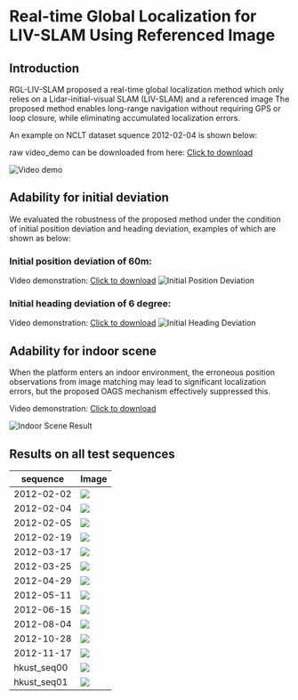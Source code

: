 # Real-time Global Localization for LIV-SLAM Using Referenced Image

## Introduction
RGL-LIV-SLAM proposed a real-time global localization method which only relies on a Lidar-initial-visual SLAM (LIV-SLAM) and a referenced image
The proposed method enables long-range navigation without requiring GPS or loop closure, while eliminating accumulated localization errors.

An example on NCLT dataset squence 2012-02-04 is shown below:

raw video_demo can be downloaded from here: [Click to download](https://github.com/yao-yating/RGL-LIV-SLAM/blob/main/video_demo.avi)

![Video demo](https://github.com/yao-yating/RGL-LIV-SLAM/blob/main/videos/video_demo.gif)



## Adability for initial deviation

We evaluated the robustness of the proposed method under the condition of initial position deviation and heading deviation, examples of which are shown as below:

### Initial position deviation of 60m:
Video demonstration: [Click to download](https://github.com/yao-yating/RGL-LIV-SLAM/blob/main/videos/initial_position_deviation.avi)
![Initial Position Deviation](https://github.com/yao-yating/RGL-LIV-SLAM/blob/main/videos/initial_position_deviation.gif)

### Initial heading deviation of 6 degree:
Video demonstration: [Click to download](https://github.com/yao-yating/RGL-LIV-SLAM/blob/main/videos/initial_heading_deviation.avi)
![Initial Heading Deviation](https://github.com/yao-yating/RGL-LIV-SLAM/blob/main/videos/initial_heading_deviation.gif)

## Adability for indoor scene

When the platform enters an indoor environment, the erroneous position observations from image matching may lead to significant localization errors, but the proposed OAGS 
mechanism effectively suppressed this.

Video demonstration: [Click to download](https://github.com/yao-yating/RGL-LIV-SLAM/blob/main/videos/indoor.avi)

![Indoor Scene Result](https://github.com/yao-yating/RGL-LIV-SLAM/blob/main/videos/indoor.gif)


## Results on all test sequences
| sequence           | Image                               |
|--------------------|-------------------------------------|
|2012-02-02           | ![](https://github.com/yao-yating/RGL-LIV-SLAM/blob/main/supplementary%20material/2012-02-02.jpg) |
|2012-02-04           | ![](https://github.com/yao-yating/RGL-LIV-SLAM/blob/main/supplementary%20material/2012-02-04.jpg) |
|2012-02-05           | ![](https://github.com/yao-yating/RGL-LIV-SLAM/blob/main/supplementary%20material/2012-02-05.jpg) |
|2012-02-19           | ![](https://github.com/yao-yating/RGL-LIV-SLAM/blob/main/supplementary%20material/2012-02-19.jpg) |
|2012-03-17           | ![](https://github.com/yao-yating/RGL-LIV-SLAM/blob/main/supplementary%20material/2012-03-17.jpg) |
|2012-03-25           | ![](https://github.com/yao-yating/RGL-LIV-SLAM/blob/main/supplementary%20material/2012-03-25.jpg) |
|2012-04-29           | ![](https://github.com/yao-yating/RGL-LIV-SLAM/blob/main/supplementary%20material/2012-04-29.jpg) |
|2012-05-11           | ![](https://github.com/yao-yating/RGL-LIV-SLAM/blob/main/supplementary%20material/2012-05-11.jpg) |
|2012-06-15           | ![](https://github.com/yao-yating/RGL-LIV-SLAM/blob/main/supplementary%20material/2012-06-15.jpg) |
|2012-08-04           | ![](https://github.com/yao-yating/RGL-LIV-SLAM/blob/main/supplementary%20material/2012-08-04.jpg) |
|2012-10-28           | ![](https://github.com/yao-yating/RGL-LIV-SLAM/blob/main/supplementary%20material/2012-10-28.jpg)|
|2012-11-17           | ![](https://github.com/yao-yating/RGL-LIV-SLAM/blob/main/supplementary%20material/2012-11-17.jpg)|
|hkust_seq00          | ![](https://github.com/yao-yating/RGL-LIV-SLAM/blob/main/supplementary%20material/hkust_seq00.jpg)|
|hkust_seq01          | ![](https://github.com/yao-yating/RGL-LIV-SLAM/blob/main/supplementary%20material/hkust_seq01.jpg)|
